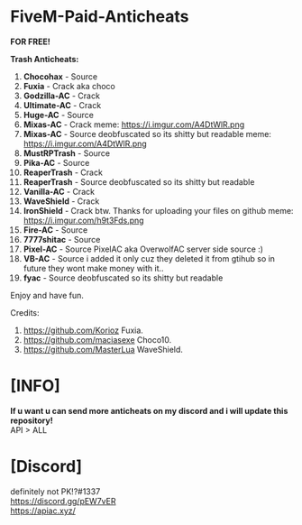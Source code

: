 # FiveM-Paid-Anticheats
**FOR FREE!**



<strong>Trash Anticheats:</strong>
1. **Chocohax** - Source
2. **Fuxia** - Crack aka choco
3. **Godzilla-AC** - Crack
4. **Ultimate-AC** - Crack
5. **Huge-AC** - Source
6. **Mixas-AC** - Crack meme: https://i.imgur.com/A4DtWlR.png
7. **Mixas-AC** - Source deobfuscated so its shitty but readable meme: https://i.imgur.com/A4DtWlR.png
8. **MustRPTrash** - Source
9. **Pika-AC** - Source
10. **ReaperTrash** - Crack
11. **ReaperTrash** - Source deobfuscated so its shitty but readable
12. **Vanilla-AC** - Crack
13. **WaveShield** - Crack
14. **IronShield** - Crack btw. Thanks for uploading your files on github meme: https://i.imgur.com/h9t3Fds.png
15. **Fire-AC** - Source
16. **7777shitac** - Source
17. **Pixel-AC** - Source PixelAC aka OverwolfAC server side source :) 
18. **VB-AC** - Source i added it only cuz they deleted it from gtihub so in future they wont make money with it..
19. **fyac** - Source deobfuscated so its shitty but readable


Enjoy and have fun.


Credits:
1. https://github.com/Korioz Fuxia.
2. https://github.com/maciasexe Choco10.
3. https://github.com/MasterLua WaveShield.
# [INFO]
**If u want u can send more anticheats on my discord and i will update this repository!** <br>
API > ALL

# [Discord]
definitely not PK!?#1337 <br>
https://discord.gg/pEW7vER <br>
https://apiac.xyz/


